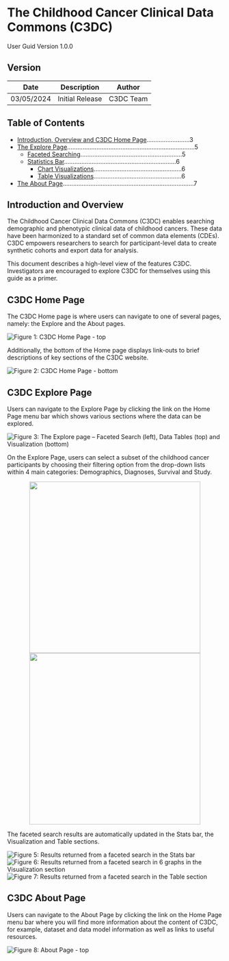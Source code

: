 # The Childhood Cancer Clinical Data Commons (C3DC) 
 User Guid
 Version 1.0.0

## Version

| Date       | Description       | Author    |
|------------|-------------------|-----------|
| 03/05/2024 | Initial Release   | C3DC Team |

## Table of Contents

- [Introduction, Overview and C3DC Home Page](#introduction-overview-and-c3dc-home-page).........................3
- [The Explore Page](#the-explore-page)..........................................................................5
  - [Faceted Searching](#faceted-searching)...........................................................5
  - [Statistics Bar](#statistics-bar).................................................................6
    - [Chart Visualizations](#chart-visualizations)...................................................6
    - [Table Visualizations](#table-visualizations)...................................................6
- [The About Page](#the-about-page)............................................................................7

## Introduction and Overview

The Childhood Cancer Clinical Data Commons (C3DC) enables searching demographic and phenotypic clinical data of childhood cancers. These data have been harmonized to a standard set of common data elements (CDEs). C3DC empowers researchers to search for participant-level data to create synthetic cohorts and export data for analysis.

This document describes a high-level view of the features C3DC. Investigators are encouraged to explore C3DC for themselves using this guide as a primer.

## C3DC Home Page

The C3DC Home page is where users can navigate to one of several pages, namely: the Explore and the About pages.

![Figure 1: C3DC Home Page - top](https://github.com/CBIIT/c3dc-releases/blob/User-Guide-Document/images/Fig1.jpg) 

Additionally, the bottom of the Home page displays link-outs to brief descriptions of key sections of the C3DC website. 

![Figure 2: C3DC Home Page - bottom](https://github.com/CBIIT/c3dc-releases/blob/User-Guide-Document/images/Fig2.jpg) 

## C3DC Explore Page 

Users can navigate to the Explore Page by clicking the link on the Home Page menu bar which shows various sections where the data can be explored. 

![Figure 3:  The Explore page – Faceted Search (left), Data Tables (top) and Visualization (bottom)](https://github.com/CBIIT/c3dc-releases/blob/User-Guide-Document/images/Fig3.jpg) 

On the Explore Page, users can select a subset of the childhood cancer participants by choosing their filtering option from the drop-down lists within 4 main categories: Demographics, Diagnoses, Survival and Study. 



<p align="center">
  <img src="https://github.com/CBIIT/c3dc-releases/blob/User-Guide-Document/images/Fig4-A.jpg" width="400" />
  <img src="https://github.com/CBIIT/c3dc-releases/blob/User-Guide-Document/images/fig4-B.jpg" width="400" />
</p>
The faceted search results are automatically updated in the Stats bar, the Visualization and Table sections.

![Figure 5:  Results returned from a faceted search in the Stats bar](https://github.com/CBIIT/c3dc-releases/blob/User-Guide-Document/images/Fig5.jpg)
![Figure 6:  Results returned from a faceted search in 6 graphs in the Visualization section](https://github.com/CBIIT/c3dc-releases/blob/User-Guide-Document/images/Fig6.jpg)
![Figure 7: Results returned from a faceted search in the Table section](https://github.com/CBIIT/c3dc-releases/blob/User-Guide-Document/images/Fig7.jpg)

## C3DC About Page 

Users can navigate to the About Page by clicking the link on the Home Page menu bar where you will find more information about the content of C3DC, for example, dataset and data model information as well as links to useful resources.

![Figure 8: About Page - top](https://github.com/CBIIT/c3dc-releases/blob/User-Guide-Document/images/Fig8.jpg)
